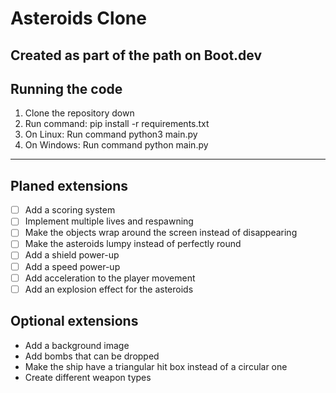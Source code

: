 # Asteroids Clone
Created as part of the path on Boot.dev
---

## Running the code
1. Clone the repository down
2. Run command: pip install -r requirements.txt
3. On Linux: Run command python3 main.py
4. On Windows: Run command python main.py
---

## Planed extensions

- [ ] Add a scoring system
- [ ] Implement multiple lives and respawning
- [ ] Make the objects wrap around the screen instead of disappearing
- [ ] Make the asteroids lumpy instead of perfectly round
- [ ] Add a shield power-up
- [ ] Add a speed power-up
- [ ] Add acceleration to the player movement
- [ ] Add an explosion effect for the asteroids

## Optional extensions

- Add a background image
- Add bombs that can be dropped
- Make the ship have a triangular hit box instead of a circular one
- Create different weapon types
